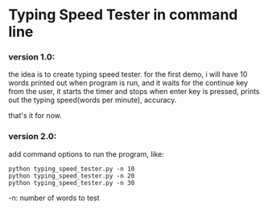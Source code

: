 # Typing Speed Tester in command line

### version 1.0:
the idea is to create typing speed tester. for the first demo, i will have 10 words printed out when program is run, and it waits for the continue key from the user, it starts the timer and stops when enter key is pressed, prints out the typing speed(words per minute), accuracy.

that's it for now.

### version 2.0:
add command options to run the program, like:
```
python typing_speed_tester.py -n 10
python typing_speed_tester.py -n 20
python typing_speed_tester.py -n 30
```
-n: number of words to test
